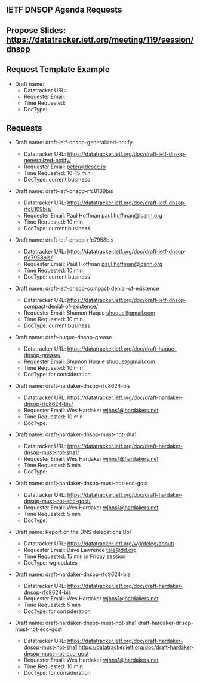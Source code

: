 ## IETF DNSOP Agenda Requests

## Propose Slides: https://datatracker.ietf.org/meeting/119/session/dnsop

## Request Template Example

*   Draft name:
    - Datatracker URL:
    - Requester Email:
    - Time Requested:
    - DocType:

## Requests

*   Draft name: draft-ietf-dnsop-generalized-notify
    - Datatracker URL: https://datatracker.ietf.org/doc/draft-ietf-dnsop-generalized-notify/
    - Requester Email: peter@desec.io
    - Time Requested: 10-15 min
    - DocType: current business

*   Draft name: draft-ietf-dnsop-rfc8109bis
    - Datatracker URL: https://datatracker.ietf.org/doc/draft-ietf-dnsop-rfc8109bis/
    - Requester Email: Paul Hoffman <paul.hoffman@icann.org>
    - Time Requested: 10 min
    - DocType: current business

*   Draft name: draft-ietf-dnsop-rfc7958bis
    - Datatracker URL: https://datatracker.ietf.org/doc/draft-ietf-dnsop-rfc7958bis/
    - Requester Email: Paul Hoffman <paul.hoffman@icann.org>
    - Time Requested: 10 min
    - DocType: current business

*   Draft name: draft-ietf-dnsop-compact-denial-of-existence
    - Datatracker URL: https://datatracker.ietf.org/doc/draft-ietf-dnsop-compact-denial-of-existence/
    - Requester Email: Shumon Huque <shuque@gmail.com>
    - Time Requested: 10 min
    - DocType: current business

*   Draft name: draft-huque-dnsop-grease
    - Datatracker URL: https://datatracker.ietf.org/doc/draft-huque-dnsop-grease/
    - Requester Email: Shumon Huque <shuque@gmail.com>
    - Time Requested: 10 min
    - DocType: for consideration

*   Draft name: draft-hardaker-dnsop-rfc8624-bis
    - Datatracker URL: https://datatracker.ietf.org/doc/draft-hardaker-dnsop-rfc8624-bis/
    - Requester Email: Wes Hardaker <wjhns1@hardakers.net>
    - Time Requested: 10 min
    - DocType: 

*   Draft name: draft-hardaker-dnsop-must-not-sha1
    - Datatracker URL: https://datatracker.ietf.org/doc/draft-hardaker-dnsop-must-not-sha1/
    - Requester Email: Wes Hardaker <wjhns1@hardakers.net>
    - Time Requested: 5 min
    - DocType: 

*   Draft name: draft-hardaker-dnsop-must-not-ecc-gost
    - Datatracker URL: https://datatracker.ietf.org/doc/draft-hardaker-dnsop-must-not-ecc-gost/
    - Requester Email: Wes Hardaker <wjhns1@hardakers.net>
    - Time Requested: 5 min
    - DocType: 

*   Draft name: Report on the DNS delegations BoF
    - Datatracker URL: https://datatracker.ietf.org/wg/deleg/about/
    - Requester Email: Dave Lawrence <tale@dd.org>
    - Time Requested: 15 min in Friday session
    - DocType: wg updates

*   Draft name: draft-hardaker-dnsop-rfc8624-bis
    - Datatracker URL: https://datatracker.ietf.org/doc/draft-hardaker-dnsop-rfc8624-bis
    - Requester Email: Wes Hardaker <wjhns1@hardakers.net>
    - Time Requested: 5 min
    - DocType: for consideration

*   Draft name: draft-hardaker-dnsop-must-not-sha1 draft-hardaker-dnsop-must-not-ecc-gost
    - Datatracker URL: https://datatracker.ietf.org/doc/draft-hardaker-dnsop-must-not-sha1  https://datatracker.ietf.org/doc/draft-hardaker-dnsop-must-not-ecc-gost
    - Requester Email: Wes Hardaker <wjhns1@hardakers.net>
    - Time Requested: 10 min
    - DocType: for consideration

